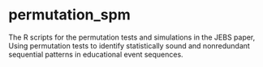 # permutation_spm
The R scripts for the permutation tests and simulations in the JEBS paper, Using permutation tests to identify statistically sound and nonredundant sequential patterns in educational event sequences. 
